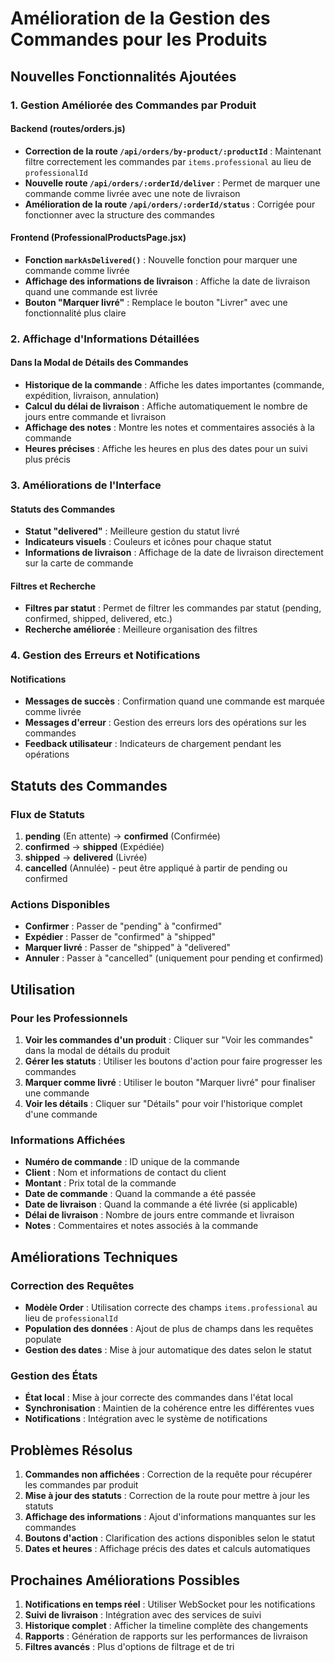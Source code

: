 # Amélioration de la Gestion des Commandes pour les Produits

## Nouvelles Fonctionnalités Ajoutées

### 1. Gestion Améliorée des Commandes par Produit

#### Backend (routes/orders.js)
- **Correction de la route `/api/orders/by-product/:productId`** : Maintenant filtre correctement les commandes par `items.professional` au lieu de `professionalId`
- **Nouvelle route `/api/orders/:orderId/deliver`** : Permet de marquer une commande comme livrée avec une note de livraison
- **Amélioration de la route `/api/orders/:orderId/status`** : Corrigée pour fonctionner avec la structure des commandes

#### Frontend (ProfessionalProductsPage.jsx)
- **Fonction `markAsDelivered()`** : Nouvelle fonction pour marquer une commande comme livrée
- **Affichage des informations de livraison** : Affiche la date de livraison quand une commande est livrée
- **Bouton "Marquer livré"** : Remplace le bouton "Livrer" avec une fonctionnalité plus claire

### 2. Affichage d'Informations Détaillées

#### Dans la Modal de Détails des Commandes
- **Historique de la commande** : Affiche les dates importantes (commande, expédition, livraison, annulation)
- **Calcul du délai de livraison** : Affiche automatiquement le nombre de jours entre commande et livraison
- **Affichage des notes** : Montre les notes et commentaires associés à la commande
- **Heures précises** : Affiche les heures en plus des dates pour un suivi plus précis

### 3. Améliorations de l'Interface

#### Statuts des Commandes
- **Statut "delivered"** : Meilleure gestion du statut livré
- **Indicateurs visuels** : Couleurs et icônes pour chaque statut
- **Informations de livraison** : Affichage de la date de livraison directement sur la carte de commande

#### Filtres et Recherche
- **Filtres par statut** : Permet de filtrer les commandes par statut (pending, confirmed, shipped, delivered, etc.)
- **Recherche améliorée** : Meilleure organisation des filtres

### 4. Gestion des Erreurs et Notifications

#### Notifications
- **Messages de succès** : Confirmation quand une commande est marquée comme livrée
- **Messages d'erreur** : Gestion des erreurs lors des opérations sur les commandes
- **Feedback utilisateur** : Indicateurs de chargement pendant les opérations

## Statuts des Commandes

### Flux de Statuts
1. **pending** (En attente) → **confirmed** (Confirmée)
2. **confirmed** → **shipped** (Expédiée)
3. **shipped** → **delivered** (Livrée)
4. **cancelled** (Annulée) - peut être appliqué à partir de pending ou confirmed

### Actions Disponibles
- **Confirmer** : Passer de "pending" à "confirmed"
- **Expédier** : Passer de "confirmed" à "shipped"
- **Marquer livré** : Passer de "shipped" à "delivered"
- **Annuler** : Passer à "cancelled" (uniquement pour pending et confirmed)

## Utilisation

### Pour les Professionnels
1. **Voir les commandes d'un produit** : Cliquer sur "Voir les commandes" dans la modal de détails du produit
2. **Gérer les statuts** : Utiliser les boutons d'action pour faire progresser les commandes
3. **Marquer comme livré** : Utiliser le bouton "Marquer livré" pour finaliser une commande
4. **Voir les détails** : Cliquer sur "Détails" pour voir l'historique complet d'une commande

### Informations Affichées
- **Numéro de commande** : ID unique de la commande
- **Client** : Nom et informations de contact du client
- **Montant** : Prix total de la commande
- **Date de commande** : Quand la commande a été passée
- **Date de livraison** : Quand la commande a été livrée (si applicable)
- **Délai de livraison** : Nombre de jours entre commande et livraison
- **Notes** : Commentaires et notes associés à la commande

## Améliorations Techniques

### Correction des Requêtes
- **Modèle Order** : Utilisation correcte des champs `items.professional` au lieu de `professionalId`
- **Population des données** : Ajout de plus de champs dans les requêtes populate
- **Gestion des dates** : Mise à jour automatique des dates selon le statut

### Gestion des États
- **État local** : Mise à jour correcte des commandes dans l'état local
- **Synchronisation** : Maintien de la cohérence entre les différentes vues
- **Notifications** : Intégration avec le système de notifications

## Problèmes Résolus

1. **Commandes non affichées** : Correction de la requête pour récupérer les commandes par produit
2. **Mise à jour des statuts** : Correction de la route pour mettre à jour les statuts
3. **Affichage des informations** : Ajout d'informations manquantes sur les commandes
4. **Boutons d'action** : Clarification des actions disponibles selon le statut
5. **Dates et heures** : Affichage précis des dates et calculs automatiques

## Prochaines Améliorations Possibles

1. **Notifications en temps réel** : Utiliser WebSocket pour les notifications
2. **Suivi de livraison** : Intégration avec des services de suivi
3. **Historique complet** : Afficher la timeline complète des changements
4. **Rapports** : Génération de rapports sur les performances de livraison
5. **Filtres avancés** : Plus d'options de filtrage et de tri
